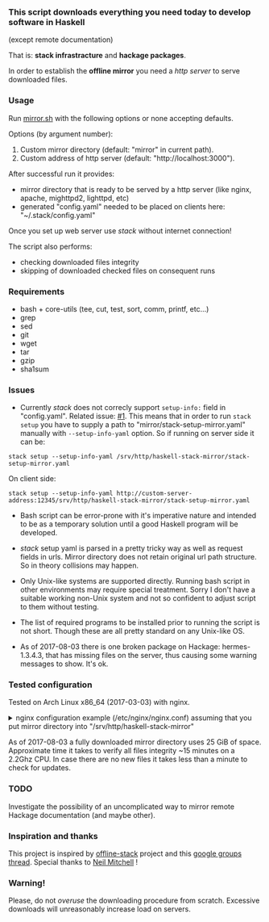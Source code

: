 ### This script downloads everything you need today to develop software in Haskell
(except remote documentation)

That is: **stack infrastracture** and **hackage packages**.

In order to establish the **offline mirror** you need a *http server* to serve
downloaded files.

### Usage
Run [mirror.sh](mirror.sh)
with the following options or none accepting defaults.

Options (by argument number):

1. Custom mirror directory (default: "mirror" in current path).
2. Custom address of http server (default: "http://localhost:3000").

After successful run it provides:
* mirror directory that is ready to be served by a http server (like nginx,
apache, mighttpd2, lighttpd, etc)
* generated "config.yaml" needed to be placed on clients here:
"~/.stack/config.yaml"

Once you set up web server use *stack* without internet connection!

The script also performs:
* checking downloaded files integrity
* skipping of downloaded checked files on consequent runs

### Requirements
* bash + core-utils (tee, cut, test, sort, comm, printf, etc...)
* grep
* sed
* git
* wget
* tar
* gzip
* sha1sum

### Issues
* Currently *stack* does not correcly support `setup-info:` field in
"config.yaml". Related issue: [#1](https://github.com/AleXoundOS/haskell-stack-mirror-script/issues/1).
This means that in order to run `stack setup`
you have to supply a path to "mirror/stack-setup-mirror.yaml" manually with
`--setup-info-yaml` option. So if running on server side it can be:
```
stack setup --setup-info-yaml /srv/http/haskell-stack-mirror/stack-setup-mirror.yaml
```
On client side:
```
stack setup --setup-info-yaml http://custom-server-address:12345/srv/http/haskell-stack-mirror/stack-setup-mirror.yaml
```

* Bash script can be error-prone with it's imperative nature and intended to be
as a temporary solution until a good Haskell program will be developed.

* *stack* setup yaml is parsed in a pretty tricky way as well as request fields
in urls. Mirror directory does not retain original url path structure. So in
theory collisions may happen.

* Only Unix-like systems are supported directly. Running bash script in other
environments may require special treatment. Sorry I don't have a suitable
working non-Unix system and not so confident to adjust script to them without
testing.

* The list of required programs to be installed prior to running the script
is not short. Though these are all pretty standard on any Unix-like OS.

* As of 2017-08-03 there is one broken package on Hackage: hermes-1.3.4.3, that
has missing files on the server, thus causing some warning messages to show.
It's ok.

### Tested configuration
Tested on Arch Linux x86_64 (2017-03-03) with nginx.
<details><summary>nginx configuration example (/etc/nginx/nginx.conf) assuming
that you put mirror directory into "/srv/http/haskell-stack-mirror"</summary>
```nginx
events {
    worker_connections  1024;
}
http {
    include       mime.types;
    default_type  application/octet-stream;
    sendfile        on;
    server {
        listen       3000;
        server_name  haskell-stack-mirror;
        location / {
            root /srv/http/haskell-stack-mirror;
        }
    }
}
```
</details>

As of 2017-08-03 a fully downloaded mirror directory uses 25&nbsp;GiB of space.
Approximate time it takes to verify all files integrity ~15&nbsp;minutes on a
2.2Ghz&nbsp;CPU. In case there are no new files it takes less than a minute to
check for updates.

### TODO
Investigate the possibility of an uncomplicated way to mirror remote Hackage
documentation (and maybe other).

### Inspiration and thanks
This project is inspired by
[offline-stack](https://github.com/ndmitchell/offline-stack) project and this
[google groups thread](https://groups.google.com/forum/#!topic/haskell-stack/LHG9DSrz8k8).
Special thanks to [Neil Mitchell](https://github.com/ndmitchell) !

### Warning!
Please, do not _overuse_ the downloading procedure from scratch.
Excessive downloads will unreasonably increase load on servers.
